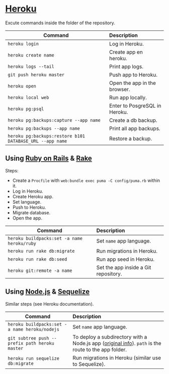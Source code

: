 # [Heroku](https://www.heroku.com/)

Excute commands inside the folder of the repository.

| Command                                 | Description                         |
| -------------                           | :-------------                      |
| `heroku login`                          | Log in Heroku.                      |
| `heroku create name`                    | Create app en heroku.               |
| `heroku logs --tail`                    | Print app logs.                     |
| `git push heroku master`                | Push app to Heroku.                 |
| `heroku open`                           | Open the app in the browser.        |
| `heroku local web`                      | Run app locally.                    |
| `heroku pg:psql`	                      | Enter to PosgreSQL in Heroku.       |
| `heroku pg:backups:capture --app name`  | Create a db backup.                 |
| `heroku pg:backups --app name`          | Print all app backups.              |
| `heroku pg:backups:restore b101 DATABASE_URL --app name` | Restore a backup.  |

## Using [Ruby on Rails](../RVM_Rails) & [Rake](https://github.com/ruby/rake)

Steps:
- Create a `Procfile` with `web:bundle exec puma -C config/puma.rb` within it.
- Log in Heroku.
- Create Heroku app.
- Set language.
- Push to Heroku.
- Migrate database.
- Open the app.

| Command                         | Description                           |
| -------------                   |:-------------                         |
| `heroku buildpacks:set -a name heroku/ruby` | Set `name` app language.  |
| `heroku run rake db:migrate`    | Run migrations in Heroku.             |
| `heroku run rake db:seed`       | Run app seed in Heroku.               |
| `heroku git:remote -a name`     | Set the app inside a Git repository.  |

## Using [Node.js](../NVM_Yarn_Yeoman) & [Sequelize](../NVM_Yarn_Yeoman)

Similar steps (see Heroku documentation).

| Command                                         | Description               |
| -------------                                   |:-------------             |
| `heroku buildpacks:set -a name heroku/nodejs`   | Set `name` app language.  |
| `git subtree push --prefix path heroku master`  | To deploy a subdirectory with a Node.js app ([original info](https://medium.com/@shalandy/deploy-git-subdirectory-to-heroku-ea05e95fce1f)). `path` is the route to the app folder. |
| `heroku run sequelize db:migrate`         | Run migrations in Heroku (similar use to Sequelize). |